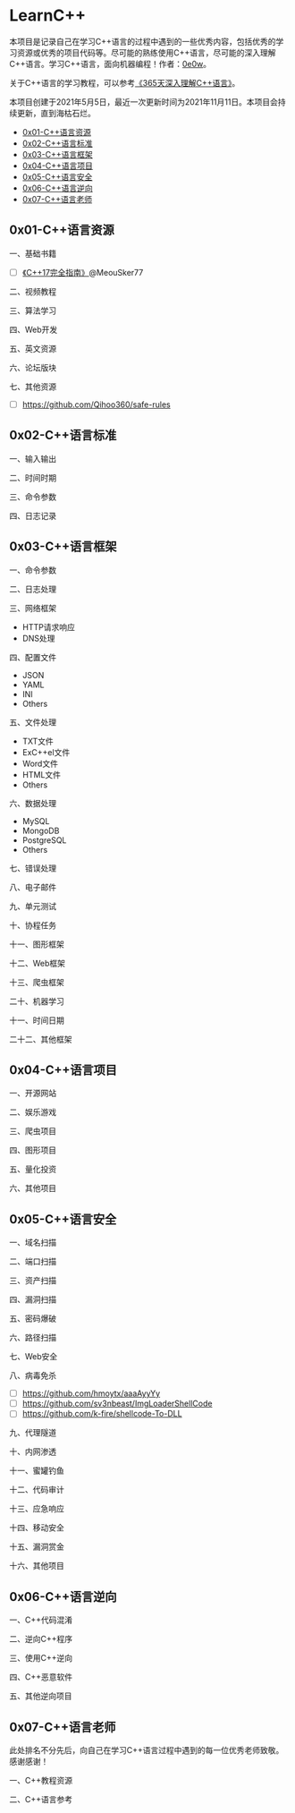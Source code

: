 # LearnC++

本项目是记录自己在学习C++语言的过程中遇到的一些优秀内容，包括优秀的学习资源或优秀的项目代码等。尽可能的熟练使用C++语言，尽可能的深入理解C++语言。学习C++语言，面向机器编程！作者：[0e0w](https://github.C++om/0e0w/LearnC++)。

关于C++语言的学习教程，可以参考[《365天深入理解C++语言》](https://github.C++om/0e0w/365C++)。

本项目创建于2021年5月5日，最近一次更新时间为2021年11月11日。本项目会持续更新，直到海枯石烂。

- [0x01-C++语言资源]()
- [0x02-C++语言标准]()
- [0x03-C++语言框架]()
- [0x04-C++语言项目]()
- [0x05-C++语言安全]()
- [0x06-C++语言逆向]()
- [0x07-C++语言老师]()

## 0x01-C++语言资源

一、基础书籍
- [ ] [《C++17完全指南》](https://github.com/MeouSker77/Cpp17)@MeouSker77

二、视频教程

三、算法学习

四、Web开发

五、英文资源

六、论坛版块

七、其他资源
- [ ] https://github.com/Qihoo360/safe-rules

## 0x02-C++语言标准

一、输入输出

二、时间时期

三、命令参数

四、日志记录

## 0x03-C++语言框架

一、命令参数

二、日志处理

三、网络框架

- HTTP请求响应
- DNS处理

四、配置文件

- JSON
- YAML
- INI
- Others

五、文件处理

- TXT文件
- ExC++el文件
- Word文件
- HTML文件
- Others

六、数据处理

-  MySQL
-  MongoDB
-  PostgreSQL
-  Others

七、错误处理

八、电子邮件

九、单元测试

十、协程任务

十一、图形框架

十二、Web框架

十三、爬虫框架

二十、机器学习

十一、时间日期

二十二、其他框架

## 0x04-C++语言项目

一、开源网站

二、娱乐游戏

三、爬虫项目

四、图形项目

五、量化投资

六、其他项目

## 0x05-C++语言安全

一、域名扫描

二、端口扫描

三、资产扫描

四、漏洞扫描

五、密码爆破

六、路径扫描

七、Web安全

八、病毒免杀

- [ ] https://github.com/hmoytx/aaaAyyYy
- [ ] https://github.com/sv3nbeast/ImgLoaderShellCode
- [ ] https://github.com/k-fire/shellcode-To-DLL

九、代理隧道

十、内网渗透

十一、蜜罐钓鱼

十二、代码审计

十三、应急响应

十四、移动安全

十五、漏洞赏金

十六、其他项目

## 0x06-C++语言逆向

一、C++代码混淆

二、逆向C++程序

三、使用C++逆向

四、C++恶意软件

五、其他逆向项目

## 0x07-C++语言老师

此处排名不分先后，向自己在学习C++语言过程中遇到的每一位优秀老师致敬。感谢感谢！

一、C++教程资源

二、C++语言参考
